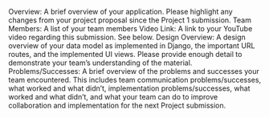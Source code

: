 Overview: A brief overview of your application. Please highlight any changes from your project proposal since the Project 1 submission.
Team Members: A list of your team members
Video Link: A link to your YouTube video regarding this submission. See below.
Design Overview: A design overview of your data model as implemented in Django, the important URL routes, and the implemented UI views. Please provide enough detail to demonstrate your team’s understanding of the material.
Problems/Successes: A brief overview of the problems and successes your team encountered. This includes team communication problems/successes, what worked and what didn’t, implementation problems/successes, what worked and what didn’t, and what your team can do to improve collaboration and implementation for the next Project submission.
